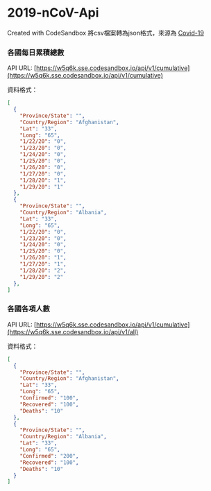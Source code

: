 # 2019-nCoV-Api
Created with CodeSandbox
將csv檔案轉為json格式，來源為 [Covid-19](https://github.com/CSSEGISandData/COVID-19)

### 各國每日累積總數

API URL: [https://w5q6k.sse.codesandbox.io/api/v1/cumulative](https://w5q6k.sse.codesandbox.io/api/v1/cumulative)

資料格式：
```json
[
  {
    "Province/State": "",
    "Country/Region": "Afghanistan",
    "Lat": "33",
    "Long": "65",
    "1/22/20": "0",
    "1/23/20": "0",
    "1/24/20": "0",
    "1/25/20": "0",
    "1/26/20": "0",
    "1/27/20": "0",
    "1/28/20": "1",
    "1/29/20": "1"
  },
  {
    "Province/State": "",
    "Country/Region": "Albania",
    "Lat": "33",
    "Long": "65",
    "1/22/20": "0",
    "1/23/20": "0",
    "1/24/20": "0",
    "1/25/20": "0",
    "1/26/20": "1",
    "1/27/20": "1",
    "1/28/20": "2",
    "1/29/20": "2"
  },
]
```

### 各國各項人數

API URL: [https://w5q6k.sse.codesandbox.io/api/v1/cumulative](https://w5q6k.sse.codesandbox.io/api/v1/all)

資料格式：
```json
[
  {
    "Province/State": "",
    "Country/Region": "Afghanistan",
    "Lat": "33",
    "Long": "65",
    "Confirmed": "100",
    "Recovered": "100",
    "Deaths": "10"
  },
  {
    "Province/State": "",
    "Country/Region": "Albania",
    "Lat": "33",
    "Long": "65",
    "Confirmed": "200",
    "Recovered": "100",
    "Deaths": "10"
  }
]
```

